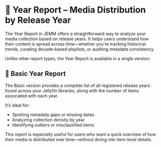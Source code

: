 # 📅 Year Report – Media Distribution by Release Year #

The Year Report in JEMM offers a straightforward way to analyze your media collection based on release years. It helps users understand how their content is spread across time—whether you're tracking historical trends, curating decade-based playlists, or auditing metadata consistency.

Unlike other report types, the Year Report is available in a single version:

## 🧾 Basic Year Report ##

The Basic version provides a complete list of all registered release years found across your Jellyfin libraries, along with the number of items associated with each year.

It’s ideal for:

- Spotting metadata gaps or missing dates
- Analyzing collection density by year
- Identifying outliers or misclassified items

This report is especially useful for users who want a quick overview of how their media is distributed over time—without diving into item-level details.